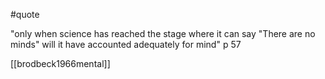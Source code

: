 
#quote

"only when science has reached the stage where it can say "There are no minds" will it have accounted adequately for mind"  p 57

[[brodbeck1966mental]]

